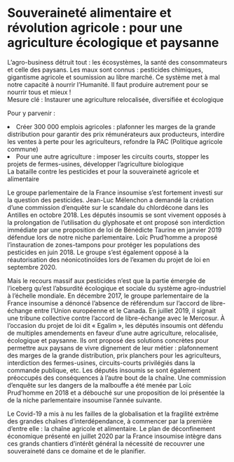 # Souveraineté alimentaire et révolution agricole : pour une agriculture écologique et paysanne
<div class="semi-lead subject-foreword">
L’agro-business détruit tout : les écosystèmes, la santé des
consommateurs et celle des paysans. Les maux sont connus : pesticides
chimiques, gigantisme agricole et soumission au libre marché. Ce système
met à mal notre capacité à nourrir l’Humanité. Il faut produire
autrement pour se nourrir tous et mieux !
</div>
<section class="section-measures">
Mesure clé : Instaurer une agriculture relocalisée, diversifiée et
écologique

Pour y parvenir :
<nav class="list-measures list-group">

<li id="mesure-1" class="list-group-item">
Créer 300 000 emplois agricoles : plafonner les marges de la grande
distribution pour garantir des prix rémunérateurs aux producteurs,
interdire les ventes à perte pour les agriculteurs, refondre la
PAC (Politique agricole commune)
</li>
<li id="mesure-2" class="list-group-item">
Pour une autre agriculture : imposer les circuits courts, stopper les
projets de fermes-usines, développer l’agriculture biologique
</li>
</nav>
<div class="semi-lead subject-foreword">
La bataille contre les pesticides et pour la souveraineté agricole et
alimentaire

Le groupe parlementaire de la France insoumise s’est fortement investi
sur la question des pesticides. Jean-Luc Mélenchon a demandé la création
d’une commission d’enquête sur le scandale du chlordécone dans les
Antilles en octobre 2018. Les députés insoumis se sont vivement opposés
à la prolongation de l’utilisation du glyphosate et ont proposé son
interdiction immédiate par une proposition de loi de Bénédicte Taurine
en janvier 2019 défendue lors de notre niche parlementaire. Loïc
Prud’homme a proposé l’instauration de zones-tampons pour protéger les
populations des pesticides en juin 2018. Le groupe s’est également
opposé à la réautorisation des néonicotinoïdes lors de l’examen du
projet de loi en septembre 2020.

Mais le recours massif aux pesticides n’est que la partie émergée de
l’iceberg qu’est l’absurdité écologique et sociale du système
agro-industriel à l’échelle mondiale. En décembre 2017, le groupe
parlementaire de la France insoumise a dénoncé l’absence de référendum
sur l’accord de libre-échange entre l’Union européenne et le Canada. En
juillet 2019, il signait une tribune collective contre l’accord de
libre-échange avec le Mercosur. À l’occasion du projet de loi dit «
Egalim », les députés insoumis ont défendu de multiples amendements en
faveur d’une autre agriculture, relocalisée, écologique et paysanne. Ils
ont proposé des solutions concrètes pour permettre aux paysans de vivre
dignement de leur métier : plafonnement des marges de la grande
distribution, prix planchers pour les agriculteurs, interdiction des
fermes-usines, circuits-courts privilégiés dans la commande publique,
etc. Les députés insoumis se sont également préoccupés des conséquences
à l’autre bout de la chaîne. Une commission d’enquête sur les dangers de
la malbouffe a été menée par Loïc Prud’homme en 2018 et a débouché sur
une proposition de loi présentée la de la niche parlementaire insoumise
l’année suivante.

Le Covid-19 a mis à nu les failles de la globalisation et la fragilité
extrême des grandes chaînes d’interdépendance, à commencer par la
première d’entre elle : la chaîne agricole et alimentaire. Le plan de
déconfinement économique présenté en juillet 2020 par la France
insoumise intègre dans ces grands chantiers d’intérêt général la
nécessité de recouvrer une souveraineté dans ce domaine et de le
planifier.

</div>
